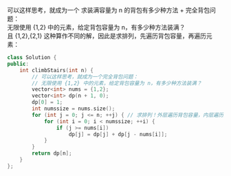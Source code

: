 可以这样思考，就成为一个 求装满容量为 n 的背包有多少种方法 + 完全背包问题：  
无限使用 {1,2} 中的元素，给定背包容量为 n，有多少种方法装满？  
且 {1,2},{2,1} 这种算作不同的解，因此是求排列，先遍历背包容量，再遍历元素：  
```cpp
class Solution {
public:
    int climbStairs(int n) {
        // 可以这样思考，就成为一个完全背包问题：
        // 无限使用 {1,2} 中的元素，给定背包容量为 n，有多少种方法装满？
        vector<int> nums = {1,2};
        vector<int> dp(n + 1, 0);
        dp[0] = 1;
        int numssize = nums.size();
        for (int j = 0; j <= n; ++j) { // 求排列！外层遍历背包容量，内层遍历元素；比如达到 3，那么 {1,2} 和 {2,1} 都应该算作答案
            for (int i = 0; i < numssize; ++i) {
                if (j >= nums[i])
                    dp[j] = dp[j] + dp[j - nums[i]];
            }
        }
        return dp[n];
    }
};
```
